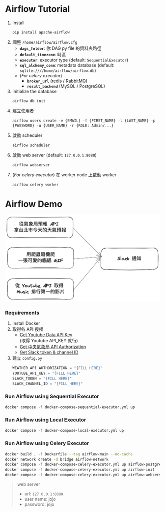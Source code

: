 # Airflow Tutorial

1. Install 
    ```
    pip install apache-airflow
    ```
2. 調整 `/home/airflow/airflow.cfg`
    * **`dags_folder`**: 你 DAG py file 的資料夾路徑
    * **`default_timezone`**: 時區
    * **`executor`**: executor type (default: `SequentialExecutor`)
    * **`sql_alchemy_conn`**: metadata database (default: `sqlite:////home/airflow/airflow.db`)
    * (*For celery executor*)
        * **`broker_url`** (redis / RabbitMQ)
        * **`result_backend`** (MySQL / PostgreSQL)
3. Initialize the database 
    ```
    airflow db init
    ```
4. 建立使用者 
    ```
    airflow users create -e {EMAIL} -f {FIRST_NAME} -l {LAST_NAME} -p {PASSWORD} -u {USER_NAME} -r {ROLE: Admin/...}
    ```
5. 啟動 scheduler
    ```
    airflow scheduler
    ```
6. 啟動 web server (default: `127.0.0.1:8080`)
    ```
    airflow webserver
    ```
7. (*For celery executor*) 在 worker node 上啟動 worker
    ```
    airflow celery worker
    ```

# Airflow Demo

![workflow](./img/workflow.png)

### Requirements
1. Install Docker
2. 取得各 API 授權
    * [Get Youtube Data API Key](https://hackmd.io/@c36ICNyhQE6-iTXKxoIocg/S1eYdtA1P#%E5%8F%96%E5%BE%97-Youtube-API_KEY) \
        (取得 Youtube API_KEY 就行)
    * [Get 中央氣象局 API Authorization](https://ithelp.ithome.com.tw/articles/10243411)
    * [Get Slack token & channel ID](https://hackmd.io/@sideex/slack-zh)
3. 建立 `config.py`
    ```python
    WEATHER_API_AUTHORIZATION = "{FILL HERE}"
    YOUTUBE_API_KEY = "{FILL HERE}"
    SLACK_TOKEN = "{FILL HERE}"
    SLACK_CHANNEL_ID = "{FILL HERE}"
    ```

### Run Airflow using Sequential Executor
```bash
docker compose -f docker-compose-sequential-executor.yml up
```

### Run Airflow using Local Executor
```bash
docker compose -f docker-compose-local-executor.yml up
```

### Run Airflow using Celery Executor
```bash
docker build . -f Dockerfile --tag airflow-main --no-cache
docker network create -d bridge airflow-network
docker compose -f docker-compose-celery-executor.yml up airflow-postgres airflow-redis
docker compose -f docker-compose-celery-executor.yml up airflow-init
docker compose -f docker-compose-celery-executor.yml up airflow-webserver airflow-scheduler airflow-worker-1 airflow-worker-2 airflow-worker-3
```

> web server
> * url: `127.0.0.1:8080`
> * user name: jojo
> * password: jojo
